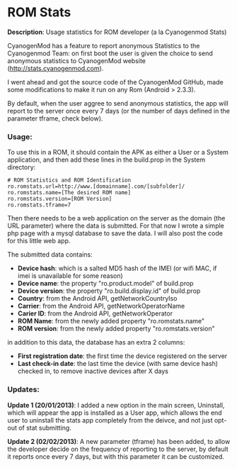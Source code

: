 ROM Stats
=========

**Description**: Usage statistics for ROM developer (a la Cyanogenmod Stats)

CyanogenMod has a feature to report anonymous Statistics to the Cyanogenmod Team: on first boot the user is given the choice to send anonymous statistics to CyanogenMod website (http://stats.cyanogenmod.com).

I went ahead and got the source code of the CyanogenMod GitHub, made some modifications to make it run on any Rom (Android > 2.3.3).

By default, when the user aggree to send anonymous statistics, the app will report to the server once every 7 days (or the number of days defined in the parameter tframe, check below).

### Usage:
To use this in a ROM, it should contain the APK as either a User or a System application, and then add these lines in the build.prop in the System directory:

	# ROM Statistics and ROM Identification
	ro.romstats.url=http://www.[domainname].com/[subfolder]/
	ro.romstats.name=[The desired ROM name]
	ro.romstats.version=[ROM Version]
	ro.romstats.tframe=7

Then there needs to be a web application on the server as the domain (the URL parameter) where the data is submitted. For that now I wrote a simple php page with a mysql database to save the data. I will also post the code for this little web app.

The submitted data contains:
* **Device hash**: which is a salted MD5 hash of the IMEI (or wifi MAC, if imei is unavailable for some reason)
* **Device name**: the property "ro.product.model" of build.prop
* **Device version**: the property "ro.build.display.id" of build.prop
* **Country**: from the Android API, getNetworkCountryIso
* **Carrier**: from the Android API, getNetworkOperatorName
* **Carier ID**: from the Android API, getNetworkOperator
* **ROM Name**: from the newly added property "ro.romstats.name"
* **ROM version**: from the newly added property "ro.romstats.version"

in addition to this data, the database has an extra 2 columns:
* **First registration date**: the first time the device registered on the server
* **Last check-in date**: the last time the device (with same device hash) checked in, to remove inactive devices after X days

### Updates:
**Update 1 (20/01/2013)**:
I added a new option in the main screen, Uninstall, which will appear the app is installed as a User app, which allows the end user to uninstall the stats app completely from the deivce, and not just opt-out of stat submitting.

**Update 2 (02/02/2013)**:
A new parameter (tframe) has been added, to allow the developer decide on the frequency of reporting to the server, by default it reports once every 7 days, but with this parameter it can be customized.
